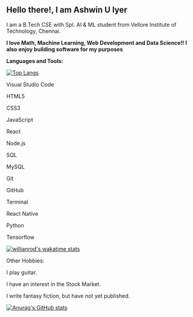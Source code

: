 ## Hello there!, I am Ashwin U Iyer 
I am a B.Tech CSE with Spl. AI & ML student from Vellore Institute of Technology, Chennai. 

**I love Math, Machine Learning, Web Development and Data Science!! 
I also enjoy building software for my purposes**


**Languages and Tools:**

[![Top Langs](https://github-readme-stats.vercel.app/api/top-langs/?username=ashwiniyer176&show_icons=true&theme=dark)](https://github.com/anuraghazra/github-readme-stats)

Visual Studio Code

HTML5

CSS3

JavaScript

React

Node.js

SQL

MySQL

Git

GitHub

Terminal

React Native

Python

Tensorflow


[![willianrod's wakatime stats](https://github-readme-stats.vercel.app/api/wakatime?username=ashwiniyer176)](https://github.com/anuraghazra/github-readme-stats)


Other Hobbies:

I play guitar.

I have an interest in the Stock Market.

I write fantasy fiction, but have not yet published.

[![Anurag's GitHub stats](https://github-readme-stats.vercel.app/api?username=ashwiniyer176&show_icons=true)](https://github.com/anuraghazra/github-readme-stats)
